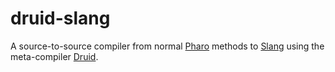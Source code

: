 # druid-slang

A source-to-source compiler from normal [Pharo](https://github.com/pharo-project/pharo) methods to [Slang](https://github.com/pharo-project/pharo-vm/wiki/Slang) using the meta-compiler [Druid](https://github.com/Alamvic/druid).

